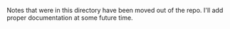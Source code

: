 Notes that were in this directory have been moved out of the repo.
I'll add proper documentation at some future time.
